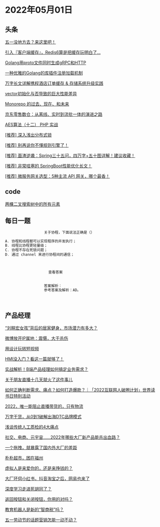 # 2022年05月01日
## 头条

[五一没地方去？来这里吧！](https://toutiao.io/k/m70wnkv)

[引入『客户端缓存』，Redis6算是把缓存玩明白了…](https://toutiao.io/k/txajf8j)

[Golang用proto文件同时生成gRPC和HTTP](https://toutiao.io/k/t6bq5xo)

[一种优雅的Golang的库插件注册加载机制](https://toutiao.io/k/sywhmm4)

[万字长文详解携程酒店订单缓存 &amp; 存储系统升级实践](https://toutiao.io/k/h7w6rt4)

[vector初始化与否导致的巨大性能差异](https://toutiao.io/k/8uzcpmb)

[Monorepo 的过去、现在、和未来](https://toutiao.io/k/gnrdkok)

[京东零售数仓：从离线、实时到流批一体的演进之路](https://toutiao.io/k/lbpocsf)

[AES算法（十二） PHP 实战](https://toutiao.io/k/h99g7cu)

[[推荐] 深入浅出分布式锁](https://toutiao.io/k/957qnad)

[[推荐] 别再说你不懂规则引擎了！](https://toutiao.io/k/edts5o5)

[[推荐] 面渣逆袭：Spring三十五问，四万字+五十图详解！建议收藏！](https://toutiao.io/k/8ab20e9)

[[推荐] 非常哇塞的 SpringBoot性能优化长文！](https://toutiao.io/k/srppeol)

[[推荐] 微服务网关选型：5种主流 API 网关，哪个最香！](https://toutiao.io/k/jtyo70d)



## code

[两棵二叉搜索树中的所有元素](https://leetcode.cn/problems/all-elements-in-two-binary-search-trees)



## 每日一题

```go
                  关于协程，下面说法正确是（）

A. 协程和线程都可以实现程序的并发执行；
B. 线程比协程更轻量级；
C. 协程不存在死锁问题；
D. 通过 channel 来进行协程间的通信；


                  
                    查看答案
                  
                
                  答案解析：
                  参考答案及解析：AD。

                
```


## 产品经理

[“刘畊宏女孩”背后的居家健身，市场潜力有多大？](http://www.woshipm.com/it/5418974.html)

[微博放开IP属地：震慑，大于杀伤](http://www.woshipm.com/it/5419056.html)

[用设计玩转短视频](http://www.woshipm.com/pd/5411324.html)

[HMI没入门？看这一篇就够了！](http://www.woshipm.com/pd/5418690.html)

[实战解析！B端产品经理如何搞定业务需求？](http://www.woshipm.com/open/5420021.html)

[关于朋友直播十几天就火了这件事儿](http://www.woshipm.com/it/5419311.html)

[如何正确判断需求、痛点？如何打造爆款？｜「2022互联网人破圈计划」世界读书日特别活动](http://www.woshipm.com/pd/5416997.html)

[2022，唯一能阻止直播带货的，只有物流](http://www.woshipm.com/it/5411015.html)

[万字干货，从0到1破解出海DTC品牌模式](http://www.woshipm.com/marketing/5418857.html)

[浅谈传统人工质检的4大痛点](http://www.woshipm.com/it/5408371.html)

[社交、电商、元宇宙……2022年哪些大厂新产品能杀出血路？](http://www.woshipm.com/it/5419163.html)

[一个拖拽，就暴露了国内外大厂的差距](http://www.woshipm.com/ucd/5419164.html)

[朴朴超市，困在福州](http://www.woshipm.com/it/5418738.html)

[虚拟人是来爱你的，还是来挣钱的？](http://www.woshipm.com/it/5416937.html)

[大厂环伺小红书，抖音淘宝之后，网易也来了](http://www.woshipm.com/pd/5419036.html)

[深度学习走进死胡同了？](http://www.woshipm.com/it/5419048.html)

[返回按钮和关闭按钮，你用的对吗？](http://www.woshipm.com/pd/5417581.html)

[教育机器人是新的“智商税”吗？](http://www.woshipm.com/it/5418090.html)

[五一劳动节的话题营销怎能一动不动？](http://www.woshipm.com/marketing/5417768.html)


